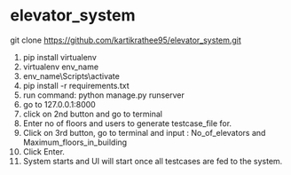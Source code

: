 # elevator_system
git clone https://github.com/kartikrathee95/elevator_system.git
1. pip install virtualenv
2. virtualenv env_name
3. env_name\Scripts\activate
4. pip install -r requirements.txt
5. run command: python manage.py runserver
6. go to 127.0.0.1:8000
7. click on 2nd button and go to terminal
8. Enter no of floors and users to generate testcase_file for.
9. Click on 3rd button, go to terminal and input : No_of_elevators and Maximum_floors_in_building
10. Click Enter.
11. System starts and UI will start once all testcases are fed to the system.
